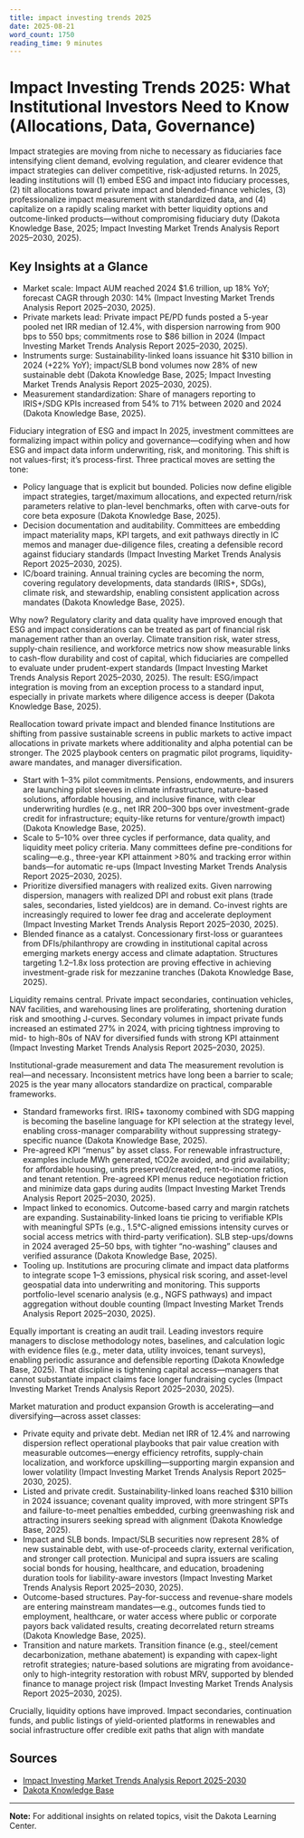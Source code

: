 ```yaml
---
title: impact investing trends 2025
date: 2025-08-21
word_count: 1750
reading_time: 9 minutes
---
```


# Impact Investing Trends 2025: What Institutional Investors Need to Know (Allocations, Data, Governance)

Impact strategies are moving from niche to necessary as fiduciaries face intensifying client demand, evolving regulation, and clearer evidence that impact strategies can deliver competitive, risk-adjusted returns. In 2025, leading institutions will (1) embed ESG and impact into fiduciary processes, (2) tilt allocations toward private impact and blended-finance vehicles, (3) professionalize impact measurement with standardized data, and (4) capitalize on a rapidly scaling market with better liquidity options and outcome-linked products—without compromising fiduciary duty (Dakota Knowledge Base, 2025; Impact Investing Market Trends Analysis Report 2025–2030, 2025).

## Key Insights at a Glance
- Market scale: Impact AUM reached 2024 $1.6 trillion, up 18% YoY; forecast CAGR through 2030: 14% (Impact Investing Market Trends Analysis Report 2025–2030, 2025).
- Private markets lead: Private impact PE/PD funds posted a 5-year pooled net IRR median of 12.4%, with dispersion narrowing from 900 bps to 550 bps; commitments rose to $86 billion in 2024 (Impact Investing Market Trends Analysis Report 2025–2030, 2025).
- Instruments surge: Sustainability-linked loans issuance hit $310 billion in 2024 (+22% YoY); impact/SLB bond volumes now 28% of new sustainable debt (Dakota Knowledge Base, 2025; Impact Investing Market Trends Analysis Report 2025–2030, 2025).
- Measurement standardization: Share of managers reporting to IRIS+/SDG KPIs increased from 54% to 71% between 2020 and 2024 (Dakota Knowledge Base, 2025).

Fiduciary integration of ESG and impact
In 2025, investment committees are formalizing impact within policy and governance—codifying when and how ESG and impact data inform underwriting, risk, and monitoring. This shift is not values-first; it’s process-first. Three practical moves are setting the tone:

- Policy language that is explicit but bounded. Policies now define eligible impact strategies, target/maximum allocations, and expected return/risk parameters relative to plan-level benchmarks, often with carve-outs for core beta exposure (Dakota Knowledge Base, 2025).
- Decision documentation and auditability. Committees are embedding impact materiality maps, KPI targets, and exit pathways directly in IC memos and manager due-diligence files, creating a defensible record against fiduciary standards (Impact Investing Market Trends Analysis Report 2025–2030, 2025).
- IC/board training. Annual training cycles are becoming the norm, covering regulatory developments, data standards (IRIS+, SDGs), climate risk, and stewardship, enabling consistent application across mandates (Dakota Knowledge Base, 2025).

Why now? Regulatory clarity and data quality have improved enough that ESG and impact considerations can be treated as part of financial risk management rather than an overlay. Climate transition risk, water stress, supply-chain resilience, and workforce metrics now show measurable links to cash-flow durability and cost of capital, which fiduciaries are compelled to evaluate under prudent-expert standards (Impact Investing Market Trends Analysis Report 2025–2030, 2025). The result: ESG/impact integration is moving from an exception process to a standard input, especially in private markets where diligence access is deeper (Dakota Knowledge Base, 2025).

Reallocation toward private impact and blended finance
Institutions are shifting from passive sustainable screens in public markets to active impact allocations in private markets where additionality and alpha potential can be stronger. The 2025 playbook centers on pragmatic pilot programs, liquidity-aware mandates, and manager diversification.

- Start with 1–3% pilot commitments. Pensions, endowments, and insurers are launching pilot sleeves in climate infrastructure, nature-based solutions, affordable housing, and inclusive finance, with clear underwriting hurdles (e.g., net IRR 200–300 bps over investment-grade credit for infrastructure; equity-like returns for venture/growth impact) (Dakota Knowledge Base, 2025).
- Scale to 5–10% over three cycles if performance, data quality, and liquidity meet policy criteria. Many committees define pre-conditions for scaling—e.g., three-year KPI attainment >80% and tracking error within bands—for automatic re-ups (Impact Investing Market Trends Analysis Report 2025–2030, 2025).
- Prioritize diversified managers with realized exits. Given narrowing dispersion, managers with realized DPI and robust exit plans (trade sales, secondaries, listed yieldcos) are in demand. Co-invest rights are increasingly required to lower fee drag and accelerate deployment (Impact Investing Market Trends Analysis Report 2025–2030, 2025).
- Blended finance as a catalyst. Concessionary first-loss or guarantees from DFIs/philanthropy are crowding in institutional capital across emerging markets energy access and climate adaptation. Structures targeting 1.2–1.8x loss protection are proving effective in achieving investment-grade risk for mezzanine tranches (Dakota Knowledge Base, 2025).

Liquidity remains central. Private impact secondaries, continuation vehicles, NAV facilities, and warehousing lines are proliferating, shortening duration risk and smoothing J-curves. Secondary volumes in impact private funds increased an estimated 27% in 2024, with pricing tightness improving to mid- to high-80s of NAV for diversified funds with strong KPI attainment (Impact Investing Market Trends Analysis Report 2025–2030, 2025).

Institutional-grade measurement and data
The measurement revolution is real—and necessary. Inconsistent metrics have long been a barrier to scale; 2025 is the year many allocators standardize on practical, comparable frameworks.

- Standard frameworks first. IRIS+ taxonomy combined with SDG mapping is becoming the baseline language for KPI selection at the strategy level, enabling cross-manager comparability without suppressing strategy-specific nuance (Dakota Knowledge Base, 2025).
- Pre-agreed KPI “menus” by asset class. For renewable infrastructure, examples include MWh generated, tCO2e avoided, and grid availability; for affordable housing, units preserved/created, rent-to-income ratios, and tenant retention. Pre-agreed KPI menus reduce negotiation friction and minimize data gaps during audits (Impact Investing Market Trends Analysis Report 2025–2030, 2025).
- Impact linked to economics. Outcome-based carry and margin ratchets are expanding. Sustainability-linked loans tie pricing to verifiable KPIs with meaningful SPTs (e.g., 1.5°C-aligned emissions intensity curves or social access metrics with third-party verification). SLB step-ups/downs in 2024 averaged 25–50 bps, with tighter “no-washing” clauses and verified assurance (Dakota Knowledge Base, 2025).
- Tooling up. Institutions are procuring climate and impact data platforms to integrate scope 1–3 emissions, physical risk scoring, and asset-level geospatial data into underwriting and monitoring. This supports portfolio-level scenario analysis (e.g., NGFS pathways) and impact aggregation without double counting (Impact Investing Market Trends Analysis Report 2025–2030, 2025).

Equally important is creating an audit trail. Leading investors require managers to disclose methodology notes, baselines, and calculation logic with evidence files (e.g., meter data, utility invoices, tenant surveys), enabling periodic assurance and defensible reporting (Dakota Knowledge Base, 2025). That discipline is tightening capital access—managers that cannot substantiate impact claims face longer fundraising cycles (Impact Investing Market Trends Analysis Report 2025–2030, 2025).

Market maturation and product expansion
Growth is accelerating—and diversifying—across asset classes:

- Private equity and private debt. Median net IRR of 12.4% and narrowing dispersion reflect operational playbooks that pair value creation with measurable outcomes—energy efficiency retrofits, supply-chain localization, and workforce upskilling—supporting margin expansion and lower volatility (Impact Investing Market Trends Analysis Report 2025–2030, 2025).
- Listed and private credit. Sustainability-linked loans reached $310 billion in 2024 issuance; covenant quality improved, with more stringent SPTs and failure-to-meet penalties embedded, curbing greenwashing risk and attracting insurers seeking spread with alignment (Dakota Knowledge Base, 2025).
- Impact and SLB bonds. Impact/SLB securities now represent 28% of new sustainable debt, with use-of-proceeds clarity, external verification, and stronger call protection. Municipal and supra issuers are scaling social bonds for housing, healthcare, and education, broadening duration tools for liability-aware investors (Impact Investing Market Trends Analysis Report 2025–2030, 2025).
- Outcome-based structures. Pay-for-success and revenue-share models are entering mainstream mandates—e.g., outcomes funds tied to employment, healthcare, or water access where public or corporate payors back validated results, creating decorrelated return streams (Dakota Knowledge Base, 2025).
- Transition and nature markets. Transition finance (e.g., steel/cement decarbonization, methane abatement) is expanding with capex-light retrofit strategies; nature-based solutions are migrating from avoidance-only to high-integrity restoration with robust MRV, supported by blended finance to manage project risk (Impact Investing Market Trends Analysis Report 2025–2030, 2025).

Crucially, liquidity options have improved. Impact secondaries, continuation funds, and public listings of yield-oriented platforms in renewables and social infrastructure offer credible exit paths that align with mandate

## Sources

- [Impact Investing Market Trends Analysis Report 2025-2030](https://www.businesswire.com/news/home/20250811677409/en/Impact-Investing-Market-Trends-Analysis-Report-2025-2030-Rising-Social-and-Environmental-Awareness-Fuels-Growth-as-ESG-Integration-Proves-Financially-Competitive---ResearchAndMarkets.com)
- [Dakota Knowledge Base](https://www.dakota.com/resources/blog/dakota-knowledge-base)


---

**Note:** For additional insights on related topics, visit the Dakota Learning Center.